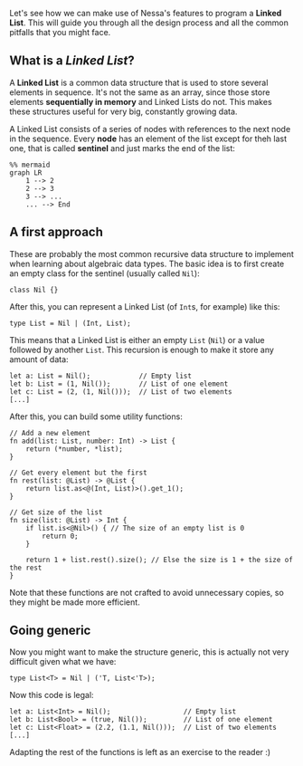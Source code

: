 Let's see how we can make use of Nessa's features to program a **Linked List**. This will guide you through all the design process
and all the common pitfalls that you might face.

## What is a *Linked List*?

A **Linked List** is a common data structure that is used to store several elements in sequence. It's not the same as an array,
since those store elements **sequentially in memory** and Linked Lists do not. This makes these structures useful for very big,
constantly growing data.

A Linked List consists of a series of nodes with references to the next node in the sequence. Every **node** has an element of the
list except for theh last one, that is called **sentinel** and just marks the end of the list:

``` mermaid
%% mermaid
graph LR
    1 --> 2
    2 --> 3
    3 --> ...
    ... --> End
```

## A first approach

These are probably the most common recursive data structure to implement when learning about algebraic data types. The basic idea is to first 
create an empty class for the sentinel (usually called `Nil`):

```
class Nil {}
```

After this, you can represent a Linked List (of `Int`s, for example) like this:

```
type List = Nil | (Int, List);
```

This means that a Linked List is either an empty `List` (`Nil`) or a value followed by another `List`. This recursion is enough to make
it store any amount of data:

```
let a: List = Nil();            // Empty list
let b: List = (1, Nil());       // List of one element
let c: List = (2, (1, Nil()));  // List of two elements
[...]
```

After this, you can build some utility functions:

```
// Add a new element
fn add(list: List, number: Int) -> List {
    return (*number, *list);
}

// Get every element but the first
fn rest(list: @List) -> @List {
    return list.as<@(Int, List)>().get_1();
}

// Get size of the list
fn size(list: @List) -> Int {
    if list.is<@Nil>() { // The size of an empty list is 0
        return 0;
    }

    return 1 + list.rest().size(); // Else the size is 1 + the size of the rest
}
```

Note that these functions are not crafted to avoid unnecessary copies, so they might be made more efficient.

## Going generic

Now you might want to make the structure generic, this is actually not very difficult given what we have:

```
type List<T> = Nil | ('T, List<'T>);
```

Now this code is legal:

```
let a: List<Int> = Nil();                  // Empty list
let b: List<Bool> = (true, Nil());         // List of one element
let c: List<Float> = (2.2, (1.1, Nil()));  // List of two elements
[...]
```

Adapting the rest of the functions is left as an exercise to the reader :)